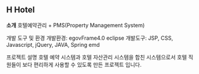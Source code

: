 H Hotel
----------

**소개**
호텔예약관리 + PMS(Property Management System)

개발 도구 및 환경
개발환경: egovFrame4.0 eclipse
개발도구: JSP, CSS, Javascript, jQuery, JAVA, Spring emd

프로젝트 설명
호텔 예약 시스템과 호텔 자산관리 시스템을 합친 시스템으로서 호텔 직원들이 보다 편리하게 사용할 수 있도록 만든 프로젝트 입니다.
